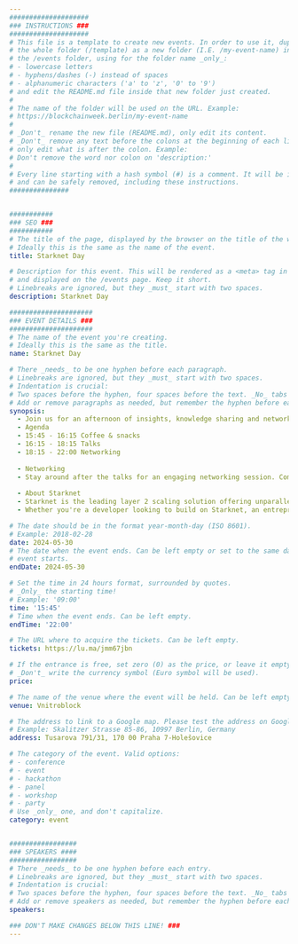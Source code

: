 ```yaml
---
####################
### INSTRUCTIONS ###
####################
# This file is a template to create new events. In order to use it, duplicate
# the whole folder (/template) as a new folder (I.E. /my-event-name) inside of
# the /events folder, using for the folder name _only_:
# - lowercase letters
# - hyphens/dashes (-) instead of spaces
# - alphanumeric characters ('a' to 'z', '0' to '9')
# and edit the README.md file inside that new folder just created.
#
# The name of the folder will be used on the URL. Example:
# https://blockchainweek.berlin/my-event-name
#
# _Don't_ rename the new file (README.md), only edit its content.
# _Don't_ remove any text before the colons at the beginning of each line,
# only edit what is after the colon. Example:
# Don't remove the word nor colon on 'description:'
#
# Every line starting with a hash symbol (#) is a comment. It will be ignored
# and can be safely removed, including these instructions.
###############


###########
### SEO ###
###########
# The title of the page, displayed by the browser on the title of the window.
# Ideally this is the same as the name of the event.
title: Starknet Day

# Description for this event. This will be rendered as a <meta> tag in the HTML,
# and displayed on the /events page. Keep it short.
# Linebreaks are ignored, but they _must_ start with two spaces.
description: Starknet Day

#####################
### EVENT DETAILS ###
#####################
# The name of the event you're creating.
# Ideally this is the same as the title.
name: Starknet Day

# There _needs_ to be one hyphen before each paragraph.
# Linebreaks are ignored, but they _must_ start with two spaces.
# Indentation is crucial:
# Two spaces before the hyphen, four spaces before the text. _No_ tabs allowed.
# Add or remove paragraphs as needed, but remember the hyphen before each entry.
synopsis:
  - Join us for an afternoon of insights, knowledge sharing and networking centered around Starknet. This event brings together developers, community members and enthusiasts to explore the bright future of scaling Ethereum.
  - Agenda
  - ​15:45 - 16:15 Coffee & snacks
  - ​16:15 - 18:15 Talks
  - ​18:15 - 22:00 Networking
  
  - Networking
  - Stay around after the talks for an engaging networking session. Complimentary food and drinks are included.
  
  - About Starknet
  - Starknet is the leading layer 2 scaling solution offering unparalleled computation power, cheap transactions while still maintaining the security and integrity of Ethereum.
  - Whether you're a developer looking to build on Starknet, an entrepreneur seeking new opportunities, or simply curious about the future of blockchain technology, this event is not to be missed.

# The date should be in the format year-month-day (ISO 8601).
# Example: 2018-02-28
date: 2024-05-30
# The date when the event ends. Can be left empty or set to the same day the
# event starts.
endDate: 2024-05-30

# Set the time in 24 hours format, surrounded by quotes.
# _Only_ the starting time!
# Example: '09:00'
time: '15:45'
# Time when the event ends. Can be left empty.
endTime: '22:00'

# The URL where to acquire the tickets. Can be left empty.
tickets: https://lu.ma/jmm67jbn

# If the entrance is free, set zero (0) as the price, or leave it empty.
# _Don't_ write the currency symbol (Euro symbol will be used).
price:

# The name of the venue where the event will be held. Can be left empty.
venue: Vnitroblock 

# The address to link to a Google map. Please test the address on Google Maps.
# Example: Skalitzer Strasse 85-86, 10997 Berlin, Germany
address: Tusarova 791/31, 170 00 Praha 7-Holešovice

# The category of the event. Valid options:
# - conference
# - event
# - hackathon
# - panel
# - workshop
# - party
# Use _only_ one, and don't capitalize.
category: event


#################
### SPEAKERS ####
#################
# There _needs_ to be one hyphen before each entry.
# Linebreaks are ignored, but they _must_ start with two spaces.
# Indentation is crucial:
# Two spaces before the hyphen, four spaces before the text. _No_ tabs allowed.
# Add or remove speakers as needed, but remember the hyphen before each entry.
speakers:

### DON'T MAKE CHANGES BELOW THIS LINE! ###
---
```


<!-- ### DON'T MAKE CHANGES BELOW THIS LINE! ### -->

<Event-Content/>
